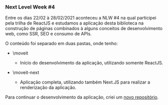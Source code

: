 ### Next Level Week #4

Entre os dias 22/02 à 28/02/2021 aconteceu a NLW #4 na qual participei pela trilha de ReactJS e estudamos a aplicação desta biblioteca na construção de páginas combinados à alguns conceitos de desenvolvimento web, como SSR, SEO e consumo de APIs.

O conteúdo foi separado em duas pastas, onde tenho:

* \moveit
  * Início do desenvolvimento da aplicação, utilizando somente ReactJS.


* \moveit-next
  *  Aplicação completa, utilizando também Next.JS para realizar a renderização da aplicação.
  

Para continuar o desenvolvimento da aplicação, criei um [novo repositório](https://github.com/Vini3Brito/moveit-nlw4-prod).
